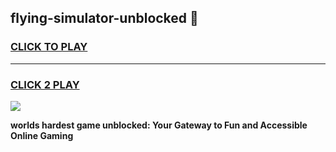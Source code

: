 
## flying-simulator-unblocked 👋
<h3>
<a href="https://premium.freeplayer.one?title=flying-simulator-unblocked&ref=14F">CLICK TO PLAY</a></h3>
<hr>

<h3>
<a href="https://premium.freeplayer.one?title=flying-simulator-unblocked&ref=14F">CLICK 2 PLAY</a>
  
</h3>

<a href="https://premium.freeplayer.one?title=flying-simulator-unblocked&ref=12F/"><img src="https://clearcache.store/games.png"></a>


**worlds hardest game unblocked: Your Gateway to Fun and Accessible Online Gaming**
